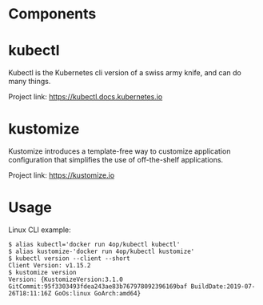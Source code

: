 # Components

# kubectl

Kubectl is the Kubernetes cli version of a swiss army knife, and can do many things.

Project link: <https://kubectl.docs.kubernetes.io>

# kustomize

Kustomize introduces a template-free way to customize application configuration that simplifies the use of off-the-shelf applications.

Project link: <https://kustomize.io>

# Usage

Linux CLI example:

```shell
$ alias kubectl='docker run 4op/kubectl kubectl'
$ alias kustomize-'docker run 4op/kubectl kustomize'
$ kubectl version --client --short
Client Version: v1.15.2
$ kustomize version
Version: {KustomizeVersion:3.1.0 GitCommit:95f3303493fdea243ae83b767978092396169baf BuildDate:2019-07-26T18:11:16Z GoOs:linux GoArch:amd64}
```
